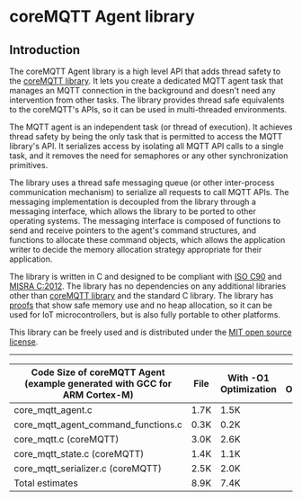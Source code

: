 # coreMQTT Agent library<a name="coremqtt-agent"></a>

## Introduction<a name="coremqtt-agent-introduction"></a>

The coreMQTT Agent library is a high level API that adds thread safety to the [coreMQTT library](coremqtt.md)\. It lets you create a dedicated MQTT agent task that manages an MQTT connection in the background and doesn't need any intervention from other tasks\. The library provides thread safe equivalents to the coreMQTT's APIs, so it can be used in multi\-threaded environments\.

The MQTT agent is an independent task \(or thread of execution\)\. It achieves thread safety by being the only task that is permitted to access the MQTT library's API\. It serializes access by isolating all MQTT API calls to a single task, and it removes the need for semaphores or any other synchronization primitives\.

The library uses a thread safe messaging queue \(or other inter\-process communication mechanism\) to serialize all requests to call MQTT APIs\. The messaging implementation is decoupled from the library through a messaging interface, which allows the library to be ported to other operating systems\. The messaging interface is composed of functions to send and receive pointers to the agent's command structures, and functions to allocate these command objects, which allows the application writer to decide the memory allocation strategy appropriate for their application\.

The library is written in C and designed to be compliant with [ISO C90](https://en.wikipedia.org/wiki/ANSI_C#C90) and [MISRA C:2012](https://www.misra.org.uk/MISRAHome/MISRAC2012/tabid/196/Default.aspx)\. The library has  no dependencies on any additional libraries other than [coreMQTT library](coremqtt.md) and the standard C library\. The library has [proofs](https://www.cprover.org/cbmc/) that show safe memory use and no heap allocation, so it can be used for IoT microcontrollers, but is also fully portable to other platforms\.

This library can be freely used and is distributed under the [ MIT open source license](https://www.freertos.org/a00114.html)\.


****  

| Code Size of coreMQTT Agent \(example generated with GCC for ARM Cortex\-M\) | File | With \-O1 Optimization | With \-Os Optimization | 
| --- | --- | --- | --- | 
| core\_mqtt\_agent\.c | 1\.7K | 1\.5K | 
| core\_mqtt\_agent\_command\_functions\.c | 0\.3K | 0\.2K | 
| core\_mqtt\.c \(coreMQTT\) | 3\.0K | 2\.6K | 
| core\_mqtt\_state\.c \(coreMQTT\) | 1\.4K | 1\.1K | 
| core\_mqtt\_serializer\.c \(coreMQTT\) | 2\.5K | 2\.0K | 
| Total estimates | 8\.9K | 7\.4K | 